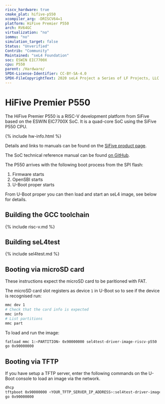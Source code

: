 ```yaml
---
riscv_hardware: true
cmake_plat: hifive-p550
xcompiler_arg: -DRISCV64=1
platform: HiFive Premier P550
arch: RV64GC
virtualization: "no"
iommu: "no"
simulation_target: false
Status: "Unverified"
Contrib: "Community"
Maintained: "seL4 Foundation"
soc: ESWIN EIC7700X
cpu: P550
parent: /Hardware/
SPDX-License-Identifier: CC-BY-SA-4.0
SPDX-FileCopyrightText: 2020 seL4 Project a Series of LF Projects, LLC.
---
```


# HiFive Premier P550

The HiFive Premier P550 is a RISC-V development platform from SiFive based
on the ESWIN EIC7700X SoC. It is a quad-core SoC using the SiFive P550
CPU.

{% include hw-info.html %}

Details and links to manuals can be found on the [SiFive product
page](https://www.sifive.com/boards/hifive-premier-p550).

The SoC technical reference manual can be found [on
GitHub](https://github.com/eswincomputing/EIC7700X-SoC-Technical-Reference-Manual/releases).

The P550 arrives with the following boot process from the SPI flash:

1. Firmware starts
2. OpenSBI starts
3. U-Boot proper starts

From U-Boot proper you can then load and start an seL4 image, see below for details.

## Building the GCC toolchain

{% include risc-v.md %}

## Building seL4test

{% include sel4test.md %}

## Booting via microSD card

These instructions expect the microSD card to be paritioned with FAT.

The microSD card slot registers as device `1` in U-Boot so to see if the device
is recognised run:

```sh
mmc dev 1
# Check that the card info is expected
mmc info
# List partitions
mmc part
```

To load and run the image:

```sh
fatload mmc 1:<PARTITION> 0x90000000 sel4test-driver-image-riscv-p550
go 0x90000000
```

## Booting via TFTP

If you have setup a TFTP server, enter the following commands on the U-Boot console
to load an image via the network.

```sh
dhcp
tftpboot 0x90000000 <YOUR_TFTP_SERVER_IP_ADDRESS>:sel4test-driver-image-riscv-p550
go 0x90000000
```
